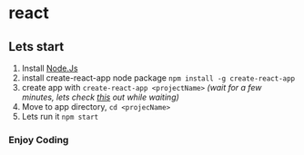 # react

## Lets start
1. Install [Node.Js](https://nodejs.org/en/)
2. install create-react-app node package `npm install -g create-react-app`
3. create app with `create-react-app <projectName>` _(wait for a few minutes, lets check [this](https://create-react-app.dev/docs/getting-started) out while waiting)_ 
4. Move to app directory, `cd <projecName>`
5. Lets run it `npm start`

### Enjoy Coding

